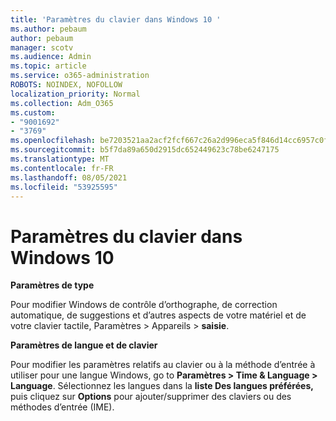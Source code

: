 ```yaml
---
title: 'Paramètres du clavier dans Windows 10 '
ms.author: pebaum
author: pebaum
manager: scotv
ms.audience: Admin
ms.topic: article
ms.service: o365-administration
ROBOTS: NOINDEX, NOFOLLOW
localization_priority: Normal
ms.collection: Adm_O365
ms.custom:
- "9001692"
- "3769"
ms.openlocfilehash: be7203521aa2acf2fcf667c26a2d996eca5f846d14cc6957c0fde6b82d887aa8
ms.sourcegitcommit: b5f7da89a650d2915dc652449623c78be6247175
ms.translationtype: MT
ms.contentlocale: fr-FR
ms.lasthandoff: 08/05/2021
ms.locfileid: "53925595"
---
```

# <a name="keyboard-settings-in-windows-10"></a>Paramètres du clavier dans Windows 10

**Paramètres de type**

Pour modifier Windows de contrôle d’orthographe, de correction automatique, de suggestions et d’autres aspects de votre matériel et de votre clavier tactile, Paramètres > Appareils > **saisie**. 

**Paramètres de langue et de clavier**

Pour modifier les paramètres relatifs au clavier ou à la méthode d’entrée à utiliser pour une langue Windows, go to **Paramètres > Time & Language > Language**. Sélectionnez les langues dans la **liste Des langues préférées,** puis cliquez sur **Options** pour ajouter/supprimer des claviers ou des méthodes d’entrée (IME).
